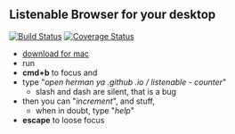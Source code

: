 Listenable Browser for your desktop
-----------------------
[![Build Status](https://travis-ci.org/Hermanya/listenable-browser.svg?branch=master)](https://travis-ci.org/Hermanya/listenable-browser)
[![Coverage Status](https://coveralls.io/repos/github/Hermanya/listenable-browser/badge.svg?branch=master)](https://coveralls.io/github/Hermanya/listenable-browser?branch=master)

- [download for mac](https://github.com/Hermanya/listenable-browser/releases/download/v1.1.0/listenable-browser-osx-1.1.0.zip)
- run
- **cmd+b** to focus and 
- type "*open herman ya .github .io / listenable - counter*"
  - slash and dash are silent, that is a bug
- then you can "*increment*", and stuff, 
  - when in doubt, type "*help*"
- **escape** to loose focus
